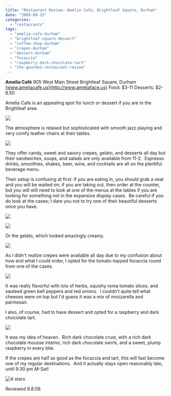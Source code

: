 ```yaml
---
title: "Restaurant Review--Amelia Cafe, Brightleaf Square, Durham"
date: "2009-09-15"
categories:
  - "restaurants"
tags:
  - "amelia-cafe-durham"
  - "brightleaf-square-dessert"
  - "coffee-shop-durham"
  - "crepes-durham"
  - "dessert-durham"
  - "focaccia"
  - "raspberry-dark-chocolate-tart"
  - "the-gourmez-restaurant-review"
---
```


**Amelia Café** 905 West Main Street Brightleaf Square, Durham [www.ameliacafe.us](http://www.ameliaface.us) Food: $3-11 Desserts: $2-6.50

Amelia Cafe is an appealing spot for lunch or dessert if you are in the Brightleaf area.

![](http://www.thegourmez.com/gourmez/photos/amelia.jpg)

The atmosphere is relaxed but sophisticated with smooth jazz playing and very comfy leather chairs at their tables.

![](http://www.thegourmez.com/gourmez/photos/amelia3.jpg)

They offer candy, sweet and savory crepes, gelato, and desserts all day but their sandwiches, soups, and salads are only available from 11-2.  Espresso drinks, smoothies, shakes, beer, wine, and cocktails are all on the plentiful beverage menu.

Their setup is confusing at first: if you are eating in, you should grab a seat and you will be waited on; if you are taking out, then order at the counter, but you will still need to look at one of the menus at the tables if you are looking for something not in the expansive display cases.  Be careful if you do look at the cases; I dare you not to try one of their beautiful desserts once you have.

![](http://www.thegourmez.com/gourmez/photos/ameliacase.jpg)

![](http://www.thegourmez.com/gourmez/photos/ameliacase2.jpg)

Or the gelato, which looked amazingly creamy.

![](http://www.thegourmez.com/gourmez/photos/ameliacase3.jpg)

As I didn't realize crepes were available all day due to my confusion about how and what I could order, I opted for the tomato-topped focaccia round from one of the cases.

![](http://www.thegourmez.com/gourmez/photos/ameliafoccacia.jpg)

It was really flavorful with lots of herbs, squishy roma tomato slices, and sauteed green bell peppers and red onions.  I couldn't quite tell what cheeses were on top but I'd guess it was a mix of mozzarella and parmesan.

I also, of course, had to have dessert and opted for a raspberry and dark chocolate tart.

![](http://www.thegourmez.com/gourmez/photos/raspberrytart.jpg)

It was my idea of heaven.  Rich dark chocolate crust, with a rich dark chocolate mousse interior, rich dark chocolate swirls, and a sweet, plump raspberry in every bite.

If the crepes are half as good as the focaccia and tart, this will fast become one of my regular destinations.  And it actually stays open reasonably late, until 9:30 pm M-Sat!




<div class="caption">

![4 stars](http://s3.amazonaws.com/thegourmez-wpmedia/2009/02/rating_truffle1.gif "rating_truffle1")</div>


_Reviewed 9.8.09._
